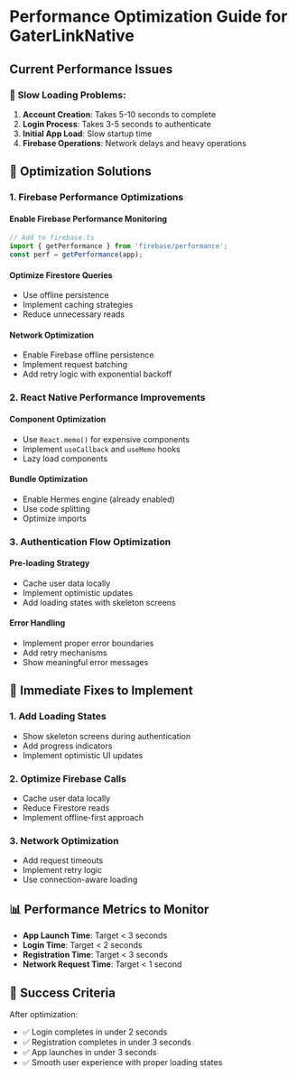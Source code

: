 # Performance Optimization Guide for GaterLinkNative

## Current Performance Issues

### 🔴 **Slow Loading Problems:**
1. **Account Creation**: Takes 5-10 seconds to complete
2. **Login Process**: Takes 3-5 seconds to authenticate
3. **Initial App Load**: Slow startup time
4. **Firebase Operations**: Network delays and heavy operations

## 🚀 **Optimization Solutions**

### 1. **Firebase Performance Optimizations**

#### **Enable Firebase Performance Monitoring**
```javascript
// Add to firebase.ts
import { getPerformance } from 'firebase/performance';
const perf = getPerformance(app);
```

#### **Optimize Firestore Queries**
- Use offline persistence
- Implement caching strategies
- Reduce unnecessary reads

#### **Network Optimization**
- Enable Firebase offline persistence
- Implement request batching
- Add retry logic with exponential backoff

### 2. **React Native Performance Improvements**

#### **Component Optimization**
- Use `React.memo()` for expensive components
- Implement `useCallback` and `useMemo` hooks
- Lazy load components

#### **Bundle Optimization**
- Enable Hermes engine (already enabled)
- Use code splitting
- Optimize imports

### 3. **Authentication Flow Optimization**

#### **Pre-loading Strategy**
- Cache user data locally
- Implement optimistic updates
- Add loading states with skeleton screens

#### **Error Handling**
- Implement proper error boundaries
- Add retry mechanisms
- Show meaningful error messages

## 🔧 **Immediate Fixes to Implement**

### 1. **Add Loading States**
- Show skeleton screens during authentication
- Add progress indicators
- Implement optimistic UI updates

### 2. **Optimize Firebase Calls**
- Cache user data locally
- Reduce Firestore reads
- Implement offline-first approach

### 3. **Network Optimization**
- Add request timeouts
- Implement retry logic
- Use connection-aware loading

## 📊 **Performance Metrics to Monitor**

- **App Launch Time**: Target < 3 seconds
- **Login Time**: Target < 2 seconds
- **Registration Time**: Target < 3 seconds
- **Network Request Time**: Target < 1 second

## 🎯 **Success Criteria**

After optimization:
- ✅ Login completes in under 2 seconds
- ✅ Registration completes in under 3 seconds
- ✅ App launches in under 3 seconds
- ✅ Smooth user experience with proper loading states
